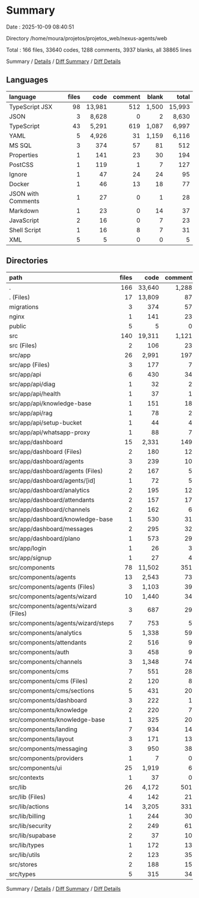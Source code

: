 # Summary

Date : 2025-10-09 08:40:51

Directory /home/moura/projetos/projetos_web/nexus-agents/web

Total : 166 files,  33640 codes, 1288 comments, 3937 blanks, all 38865 lines

Summary / [Details](details.md) / [Diff Summary](diff.md) / [Diff Details](diff-details.md)

## Languages
| language | files | code | comment | blank | total |
| :--- | ---: | ---: | ---: | ---: | ---: |
| TypeScript JSX | 98 | 13,981 | 512 | 1,500 | 15,993 |
| JSON | 3 | 8,628 | 0 | 2 | 8,630 |
| TypeScript | 43 | 5,291 | 619 | 1,087 | 6,997 |
| YAML | 5 | 4,926 | 31 | 1,159 | 6,116 |
| MS SQL | 3 | 374 | 57 | 81 | 512 |
| Properties | 1 | 141 | 23 | 30 | 194 |
| PostCSS | 1 | 119 | 1 | 7 | 127 |
| Ignore | 1 | 47 | 24 | 24 | 95 |
| Docker | 1 | 46 | 13 | 18 | 77 |
| JSON with Comments | 1 | 27 | 0 | 1 | 28 |
| Markdown | 1 | 23 | 0 | 14 | 37 |
| JavaScript | 2 | 16 | 0 | 7 | 23 |
| Shell Script | 1 | 16 | 8 | 7 | 31 |
| XML | 5 | 5 | 0 | 0 | 5 |

## Directories
| path | files | code | comment | blank | total |
| :--- | ---: | ---: | ---: | ---: | ---: |
| . | 166 | 33,640 | 1,288 | 3,937 | 38,865 |
| . (Files) | 17 | 13,809 | 87 | 1,245 | 15,141 |
| migrations | 3 | 374 | 57 | 81 | 512 |
| nginx | 1 | 141 | 23 | 30 | 194 |
| public | 5 | 5 | 0 | 0 | 5 |
| src | 140 | 19,311 | 1,121 | 2,581 | 23,013 |
| src (Files) | 2 | 106 | 23 | 17 | 146 |
| src/app | 26 | 2,991 | 197 | 374 | 3,562 |
| src/app (Files) | 3 | 177 | 7 | 15 | 199 |
| src/app/api | 6 | 430 | 34 | 80 | 544 |
| src/app/api/diag | 1 | 32 | 2 | 6 | 40 |
| src/app/api/health | 1 | 37 | 1 | 3 | 41 |
| src/app/api/knowledge-base | 1 | 151 | 18 | 29 | 198 |
| src/app/api/rag | 1 | 78 | 2 | 16 | 96 |
| src/app/api/setup-bucket | 1 | 44 | 4 | 10 | 58 |
| src/app/api/whatsapp-proxy | 1 | 88 | 7 | 16 | 111 |
| src/app/dashboard | 15 | 2,331 | 149 | 267 | 2,747 |
| src/app/dashboard (Files) | 2 | 180 | 12 | 16 | 208 |
| src/app/dashboard/agents | 3 | 239 | 10 | 37 | 286 |
| src/app/dashboard/agents (Files) | 2 | 167 | 5 | 21 | 193 |
| src/app/dashboard/agents/[id] | 1 | 72 | 5 | 16 | 93 |
| src/app/dashboard/analytics | 2 | 195 | 12 | 28 | 235 |
| src/app/dashboard/attendants | 2 | 157 | 17 | 24 | 198 |
| src/app/dashboard/channels | 2 | 162 | 6 | 24 | 192 |
| src/app/dashboard/knowledge-base | 1 | 530 | 31 | 70 | 631 |
| src/app/dashboard/messages | 2 | 295 | 32 | 29 | 356 |
| src/app/dashboard/plano | 1 | 573 | 29 | 39 | 641 |
| src/app/login | 1 | 26 | 3 | 6 | 35 |
| src/app/signup | 1 | 27 | 4 | 6 | 37 |
| src/components | 78 | 11,502 | 351 | 1,211 | 13,064 |
| src/components/agents | 13 | 2,543 | 73 | 266 | 2,882 |
| src/components/agents (Files) | 3 | 1,103 | 39 | 86 | 1,228 |
| src/components/agents/wizard | 10 | 1,440 | 34 | 180 | 1,654 |
| src/components/agents/wizard (Files) | 3 | 687 | 29 | 96 | 812 |
| src/components/agents/wizard/steps | 7 | 753 | 5 | 84 | 842 |
| src/components/analytics | 5 | 1,338 | 59 | 152 | 1,549 |
| src/components/attendants | 2 | 516 | 9 | 37 | 562 |
| src/components/auth | 3 | 458 | 9 | 43 | 510 |
| src/components/channels | 3 | 1,348 | 74 | 111 | 1,533 |
| src/components/cms | 7 | 551 | 28 | 74 | 653 |
| src/components/cms (Files) | 2 | 120 | 8 | 16 | 144 |
| src/components/cms/sections | 5 | 431 | 20 | 58 | 509 |
| src/components/dashboard | 3 | 222 | 1 | 18 | 241 |
| src/components/knowledge | 2 | 220 | 7 | 34 | 261 |
| src/components/knowledge-base | 1 | 325 | 20 | 40 | 385 |
| src/components/landing | 7 | 934 | 14 | 74 | 1,022 |
| src/components/layout | 3 | 171 | 13 | 36 | 220 |
| src/components/messaging | 3 | 950 | 38 | 78 | 1,066 |
| src/components/providers | 1 | 7 | 0 | 3 | 10 |
| src/components/ui | 25 | 1,919 | 6 | 245 | 2,170 |
| src/contexts | 1 | 37 | 0 | 7 | 44 |
| src/lib | 26 | 4,172 | 501 | 881 | 5,554 |
| src/lib (Files) | 4 | 142 | 21 | 30 | 193 |
| src/lib/actions | 14 | 3,205 | 331 | 700 | 4,236 |
| src/lib/billing | 1 | 244 | 30 | 46 | 320 |
| src/lib/security | 2 | 249 | 61 | 47 | 357 |
| src/lib/supabase | 2 | 37 | 10 | 7 | 54 |
| src/lib/types | 1 | 172 | 13 | 22 | 207 |
| src/lib/utils | 2 | 123 | 35 | 29 | 187 |
| src/stores | 2 | 188 | 15 | 39 | 242 |
| src/types | 5 | 315 | 34 | 52 | 401 |

Summary / [Details](details.md) / [Diff Summary](diff.md) / [Diff Details](diff-details.md)